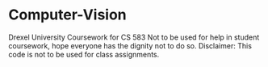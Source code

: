 # Computer-Vision
Drexel University Coursework for CS 583
Not to be used for help in student coursework, hope everyone has the dignity not to do so.
Disclaimer: This code is not to be used for class assignments.
